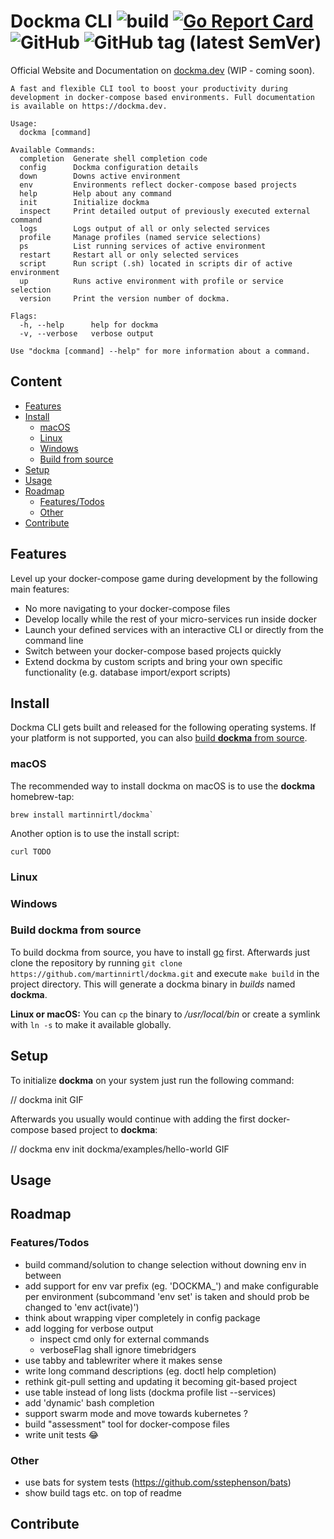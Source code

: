 # Dockma CLI ![build](https://github.com/martinnirtl/dockma/workflows/build/badge.svg) [![Go Report Card](https://goreportcard.com/badge/github.com/martinnirtl/dockma)](https://goreportcard.com/report/github.com/martinnirtl/dockma) ![GitHub](https://img.shields.io/github/license/martinnirtl/dockma) ![GitHub tag (latest SemVer)](https://img.shields.io/github/v/tag/martinnirtl/dockma)

Official Website and Documentation on [dockma.dev](https://dockma.dev) (WIP - coming soon).

```
A fast and flexible CLI tool to boost your productivity during development in docker-compose based environments. Full documentation is available on https://dockma.dev.

Usage:
  dockma [command]

Available Commands:
  completion  Generate shell completion code
  config      Dockma configuration details
  down        Downs active environment
  env         Environments reflect docker-compose based projects
  help        Help about any command
  init        Initialize dockma
  inspect     Print detailed output of previously executed external command
  logs        Logs output of all or only selected services
  profile     Manage profiles (named service selections)
  ps          List running services of active environment
  restart     Restart all or only selected services
  script      Run script (.sh) located in scripts dir of active environment
  up          Runs active environment with profile or service selection
  version     Print the version number of dockma.

Flags:
  -h, --help      help for dockma
  -v, --verbose   verbose output

Use "dockma [command] --help" for more information about a command.
```

## Content

- [Features](#features)
- [Install](#install)
  - [macOS](#macos)
  - [Linux](#linux)
  - [Windows](#windows)
  - [Build from source](#build-from-source)
- [Setup](#setup)
- [Usage](#usage)
- [Roadmap](#roadmap)
  - [Features/Todos](#features/todos)
  - [Other](#other)
- [Contribute](#contribute)

## Features

Level up your docker-compose game during development by the following main features:

- No more navigating to your docker-compose files
- Develop locally while the rest of your micro-services run inside docker
- Launch your defined services with an interactive CLI or directly from the command line
- Switch between your docker-compose based projects quickly
- Extend dockma by custom scripts and bring your own specific functionality (e.g. database import/export scripts)

## Install

Dockma CLI gets built and released for the following operating systems. If your platform is not supported, you can also [build **dockma** from source](#build-dockma-from-source).

### macOS

The recommended way to install dockma on macOS is to use the **dockma** homebrew-tap:

```
brew install martinnirtl/dockma`
```

Another option is to use the install script:

```
curl TODO
```

### Linux

### Windows

### Build dockma from source

To build dockma from source, you have to install [go](https://golang.org/doc/install) first. Afterwards just clone the repository by running `git clone https://github.com/martinnirtl/dockma.git` and execute `make build` in the project directory. This will generate a dockma binary in _builds_ named **dockma**.

**Linux or macOS:** You can `cp` the binary to _/usr/local/bin_ or create a symlink with `ln -s` to make it available globally.

## Setup

To initialize **dockma** on your system just run the following command:

// dockma init GIF

Afterwards you usually would continue with adding the first docker-compose based project to **dockma**:

// dockma env init dockma/examples/hello-world GIF

## Usage

## Roadmap

### Features/Todos

- build command/solution to change selection without downing env in between
- add support for env var prefix (eg. 'DOCKMA\_') and make configurable per environment (subcommand 'env set' is taken and should prob be changed to 'env act(ivate)')
- think about wrapping viper completely in config package
- add logging for verbose output
  - inspect cmd only for external commands
  - verboseFlag shall ignore timebridgers
- use tabby and tablewriter where it makes sense
- write long command descriptions (eg. doctl help completion)
- rethink git-pull setting and updating it becoming git-based project
- use table instead of long lists (dockma profile list --services)
- add 'dynamic' bash completion
- support swarm mode and move towards kubernetes ?
- build "assessment" tool for docker-compose files
- write unit tests 😂

### Other

- use bats for system tests (https://github.com/sstephenson/bats)
- show build tags etc. on top of readme

## Contribute
